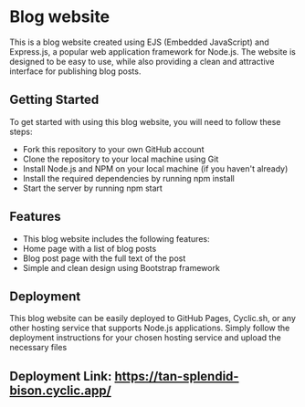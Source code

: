 # Blog website
 
This is a blog website created using EJS (Embedded JavaScript) and Express.js, a popular web application framework for Node.js. The website is designed to be easy to use, while also providing a clean and attractive interface for publishing blog posts.

## Getting Started
To get started with using this blog website, you will need to follow these steps:
- Fork this repository to your own GitHub account
- Clone the repository to your local machine using Git
- Install Node.js and NPM on your local machine (if you haven't already)
- Install the required dependencies by running npm install
- Start the server by running npm start

## Features
- This blog website includes the following features:
- Home page with a list of blog posts
- Blog post page with the full text of the post
- Simple and clean design using Bootstrap framework

## Deployment
This blog website can be easily deployed to GitHub Pages, Cyclic.sh, or any other hosting service that supports Node.js applications. Simply follow the deployment instructions for your chosen hosting service and upload the necessary files

## Deployment Link: https://tan-splendid-bison.cyclic.app/

